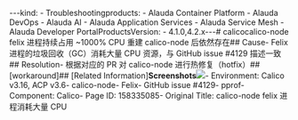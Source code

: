 ---kind:   - Troubleshootingproducts:    - Alauda Container Platform   - Alauda DevOps   - Alauda AI   - Alauda Application Services   - Alauda Service Mesh   - Alauda Developer PortalProductsVersion:   - 4.1.0,4.2.x---<!-- A type of document that involves encountering a fault, diag...it, performing root cause analysis, and providing solutions. --># calicocalico-node felix 进程持续占用 ~1000% CPU 重建 calico-node 后依然存在## Cause- Felix 进程的垃圾回收（GC）消耗大量 CPU 资源，与 GitHub issue #4129 描述一致## Resolution- 根据对应的 PR 对 calico-node 进行热修复（hotfix）## [workaround]## [Related Information]**Screenshots**![](https://jira.alauda.cn/secure/attachment/153088/153088_image-2023-08-09-13-12-47-677.png)- Environment: Calico v3.16, ACP v3.6- calico-node- Felix- GitHub issue #4129- pprof- Component: Calico- Page ID: 158335085- Original Title: calico-node felix 进程消耗大量 CPU